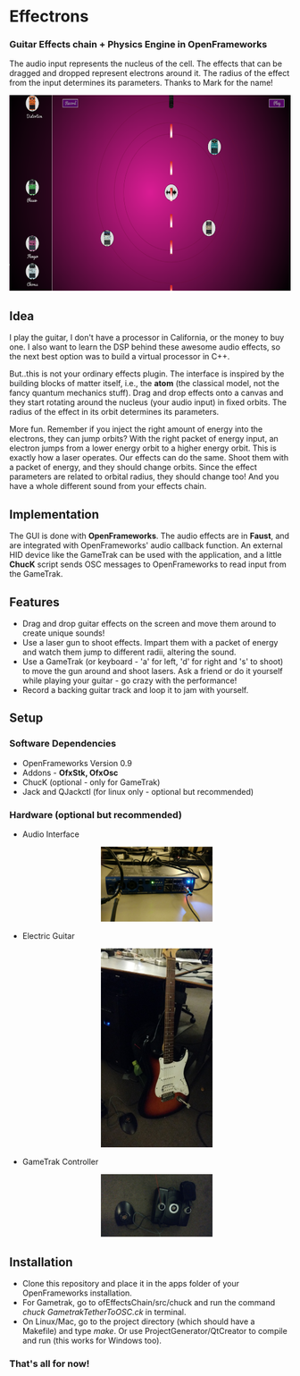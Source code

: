 <h1>Effectrons</h1>

<h3>Guitar Effects chain + Physics Engine in OpenFrameworks</h3>

<p>The audio input represents the nucleus of the cell. The effects that can be dragged and dropped represent electrons around it. The radius of the effect from the input determines its parameters. Thanks to Mark for the name! </p>

<p align="center">
  <img src="app screenshots/laser.png" width = "600" height = "350"/>
</p>

<h2>Idea</h2>

<p>I play the guitar, I don't have a processor in California, or the money to buy one. I also want to learn the DSP behind these awesome audio effects, so the next best option was to build a virtual processor in C++. </p>

<p>But..this is not your ordinary effects plugin. The interface is inspired by the building blocks of matter itself, i.e., the <b>atom</b> (the classical model, not the fancy quantum mechanics stuff). Drag and drop effects onto a canvas and they start rotating around the nucleus (your audio input) in fixed orbits. The radius of the effect in its orbit determines its parameters.</p>

<p>More fun. Remember if you inject the right amount of energy into the electrons, they can jump orbits? With the right packet of energy input, an electron jumps from a lower energy orbit to a higher energy orbit. This is exactly how a laser operates. Our effects can do the same. Shoot them with a packet of energy, and they should change orbits. Since the effect parameters are related to orbital radius, they should change too! And you have a whole different sound from your effects chain.</p>

<h2>Implementation</h2>

<p>The GUI is done with <b>OpenFrameworks</b>. The audio effects are in <b>Faust</b>, and are integrated with OpenFrameworks' audio callback function. An external HID device like the GameTrak can be used with the application, and a little <b>ChucK</b> script sends OSC messages to OpenFrameworks to read input from the GameTrak.<p>

<h2>Features</h2>
<ul>
<li>Drag and drop guitar effects on the screen and move them around to create unique sounds!</li>
<li>Use a laser gun to shoot effects. Impart them with a packet of energy and watch them jump to different radii,
altering the sound.</li>
<li>Use a GameTrak (or keyboard - 'a' for left, 'd' for right and 's' to shoot) to move the gun around and shoot lasers. Ask a friend or do it yourself while playing your guitar - go crazy with the performance!</li>
<li>Record a backing guitar track and loop it to jam with yourself. </li>
</ul>

<h2>Setup</h2>
<h3>Software Dependencies</h3>
<ul><li>OpenFrameworks Version 0.9</li><li>Addons - <b>OfxStk, OfxOsc</b></li><li>ChucK (optional - only for GameTrak)</li><li>Jack and QJackctl (for linux only - optional but recommended)</ul>

<h3>Hardware (optional but recommended)</h3>
<ul><li>Audio Interface <p align = "center"><img src = "app screenshots/ua101.jpg" width = "200"/></p></li>
<li>Electric Guitar <p align = "center"><img src = "app screenshots/guitar.jpg" width = "200"/></p></li>
<li>GameTrak Controller <p align = "center"><img src = "app screenshots/gametrak.jpg" width = "200"/></p></li>
</ul>

<h2>Installation</h2>
<ul><li>Clone this repository and place it in the apps folder of your OpenFrameworks installation.</li> <li>For Gametrak, go to ofEffectsChain/src/chuck and run the command 
<i>chuck GametrakTetherToOSC.ck</i> in terminal. </li>  
<li>On Linux/Mac, go to the project directory (which should have a Makefile) and type <i>make</i>. Or use ProjectGenerator/QtCreator to compile and run (this works for Windows too).</li></ul>

<h3>That's all for now!</h3>
